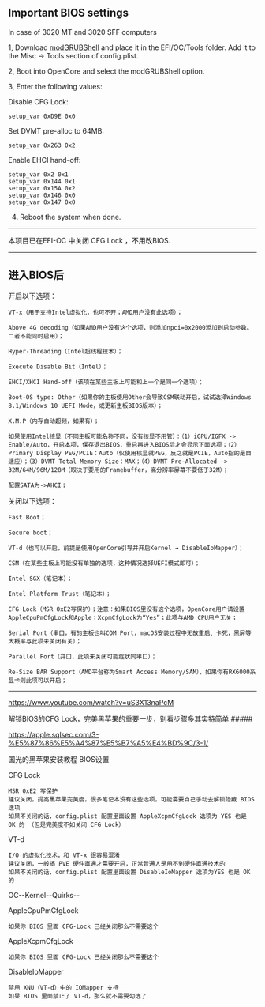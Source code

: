 ## Important BIOS settings

In case of 3020 MT and 3020 SFF computers

1, Download [modGRUBShell](https://github.com/datasone/grub-mod-setup_var/releases) and place it in the EFI/OC/Tools folder. Add it to the Misc → Tools section of config.plist.

2, Boot into OpenCore and select the modGRUBShell option.

3, Enter the following values:

   Disable CFG Lock:

    setup_var 0xD9E 0x0
    
  Set DVMT pre-alloc to 64MB:

    setup_var 0x263 0x2
  Enable EHCI hand-off:

    setup_var 0x2 0x1
    setup_var 0x144 0x1
    setup_var 0x15A 0x2
    setup_var 0x146 0x0
    setup_var 0x147 0x0
4. Reboot the system when done.


-------------------------------------------

本项目已在EFI-OC 中关闭 CFG Lock ，不用改BIOS.


--------------------------------------------------

## 进入BIOS后 

开启以下选项：

    VT-x（用于支持Intel虚拟化，也可不开；AMD用户没有此选项）；

    Above 4G decoding（如果AMD用户没有这个选项，则添加npci=0x2000添加到启动参数。二者不能同时启用）；

    Hyper-Threading（Intel超线程技术）；

    Execute Disable Bit（Intel）；

    EHCI/XHCI Hand-off（该项在某些主板上可能和上一个是同一个选项）；

    Boot-OS type: Other（如果你的主板使用Other会导致CSM联动开启，试试选择Windows 8.1/Windows 10 UEFI Mode，或更新主板BIOS版本）；

    X.M.P（内存自动超频，如果有）；

    如果使用Intel核显（不同主板可能名称不同，没有核显不用管）：（1）iGPU/IGFX -> Enable/Auto，开启本项，保存退出BIOS，重启再进入BIOS后才会显示下面选项；（2）Primary Display PEG/PCIE：Auto（仅使用核显就PEG，反之就是PCIE，Auto指的是自适应）；（3）DVMT Total Memory Size：MAX；（4）DVMT Pre-Allocated -> 32M/64M/96M/128M（取决于要用的Framebuffer，高分辨率屏幕不要低于32M）；

    配置SATA为->AHCI；

关闭以下选项：

    Fast Boot；

    Secure boot；

    VT-d（也可以开启，前提是使用OpenCore引导并开启Kernel → DisableIoMapper）；

    CSM（在某些主板上可能没有单独的选项，这种情况选择UEFI模式即可）；

    Intel SGX（笔记本）；

    Intel Platform Trust（笔记本）；

    CFG Lock（MSR 0xE2写保护）；注意：如果BIOS里没有这个选项，OpenCore用户请设置AppleCpuPmCfgLock和Apple；XcpmCfgLock为“Yes”；此项与AMD CPU用户无关；

    Serial Port（串口，有的主板也叫COM Port，macOS安装过程中无故重启、卡死，黑屏等大概率与此项未关闭有关）；

    Parallel Port（并口，此项未关闭可能症状同串口）；

    Re-Size BAR Support（AMD平台称为Smart Access Memory/SAM），如果你有RX6000系显卡则此项可以开启； 

-----------------------------------------------

https://www.youtube.com/watch?v=uS3X13naPcM

解锁BIOS的CFG Lock，完美黑苹果的重要一步，别看步骤多其实特简单   #####



https://apple.sqlsec.com/3-%E5%87%86%E5%A4%87%E5%B7%A5%E4%BD%9C/3-1/

国光的黑苹果安装教程  BIOS设置

CFG Lock

    MSR 0xE2 写保护
    建议关闭，提高黑苹果完美度，很多笔记本没有这些选项，可能需要自己手动去解锁隐藏 BIOS 选项
    如果不关闭的话，config.plist 配置里面设置 AppleXcpmCfgLock 选项为 YES 也是 OK 的 （但是完美度不如关闭 CFG Lock）

VT-d

    I/O 的虚拟化技术，和 VT-x 很容易混淆
    建议关闭，一般搞 PVE 硬件直通才需要开启，正常普通人是用不到硬件直通技术的
    如果不关闭的话，config.plist 配置里面设置 DisableIoMapper 选项为YES 也是 OK 的


OC--Kernel--Quirks--

AppleCpuPmCfgLock

    如果你 BIOS 里面 CFG-Lock 已经关闭那么不需要这个

AppleXcpmCfgLock

    如果你 BIOS 里面 CFG-Lock 已经关闭那么不需要这个

DisableIoMapper

    禁用 XNU（VT-d）中的 IOMapper 支持
    如果 BIOS 里面禁止了 VT-d，那么就不需要勾选了





